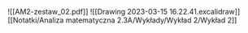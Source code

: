 ![[AM2-zestaw_02.pdf]]
![[Drawing 2023-03-15 16.22.41.excalidraw]][[Notatki/Analiza matematyczna 2.3A/Wykłady/Wykład 2/Wykład 2]]